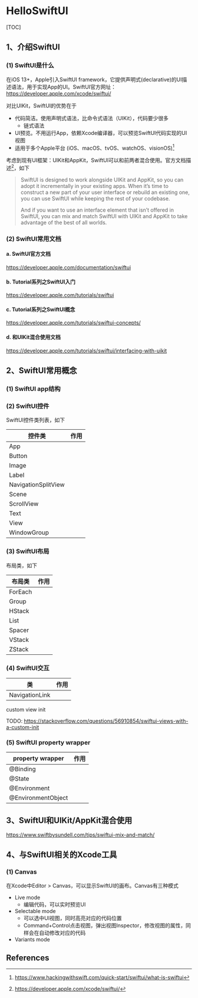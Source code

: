 # HelloSwiftUI

[TOC]

## 1、介绍SwiftUI

### (1) SwiftUI是什么

在iOS 13+，Apple引入SwiftUI framework，它提供声明式(declarative)的UI描述语法，用于实现App的UI。SwiftUI官方网址：https://developer.apple.com/xcode/swiftui/

对比UIKit，SwiftUI的优势在于

* 代码简洁。使用声明式语法，比命令式语法（UIKit），代码要少很多
  * 链式语法
* UI预览。不用运行App，依赖Xcode编译器，可以预览SwiftUI代码实现的UI视图
* 适用于多个Apple平台 (iOS、macOS、tvOS、watchOS、visionOS)[^1]

考虑到现有UI框架：UIKit和AppKit，SwiftUI可以和前两者混合使用。官方文档描述[^2]，如下

> SwiftUI is designed to work alongside UIKit and AppKit, so you can adopt it incrementally in your existing apps. When it’s time to construct a new part of your user interface or rebuild an existing one, you can use SwiftUI while keeping the rest of your codebase.
>
> And if you want to use an interface element that isn’t offered in SwiftUI, you can mix and match SwiftUI with UIKit and AppKit to take advantage of the best of all worlds.



### (2) SwiftUI常用文档

#### a. SwiftUI官方文档

https://developer.apple.com/documentation/swiftui



#### b. Tutorial系列之SwiftUI入门

https://developer.apple.com/tutorials/swiftui



#### c. Tutorial系列之SwiftUI概念

https://developer.apple.com/tutorials/swiftui-concepts/



#### d. 和UIKit混合使用文档

https://developer.apple.com/tutorials/swiftui/interfacing-with-uikit





## 2、SwiftUI常用概念

### (1) SwiftUI app结构



### (2) SwiftUI控件

SwiftUI控件类列表，如下

| 控件类              | 作用 |
| ------------------- | ---- |
| App                 |      |
| Button              |      |
| Image               |      |
| Label               |      |
| NavigationSplitView |      |
| Scene               |      |
| ScrollView          |      |
| Text                |      |
| View                |      |
| WindowGroup         |      |



### (3) SwiftUI布局

布局类，如下

| 布局类  | 作用 |
| ------- | ---- |
| ForEach |      |
| Group   |      |
| HStack  |      |
| List    |      |
| Spacer  |      |
| VStack  |      |
| ZStack  |      |







### (4) SwiftUI交互

| 类             | 作用 |
| -------------- | ---- |
| NavigationLink |      |



custom view init

TODO: https://stackoverflow.com/questions/56910854/swiftui-views-with-a-custom-init



### (5) SwiftUI property wrapper



| property wrapper   | 作用 |
| ------------------ | ---- |
| @Binding           |      |
| @State             |      |
| @Environment       |      |
| @EnvironmentObject |      |







## 3、SwiftUI和UIKit/AppKit混合使用

https://www.swiftbysundell.com/tips/swiftui-mix-and-match/



## 4、与SwiftUI相关的Xcode工具

### (1) Canvas

在Xcode中Editor > Canvas，可以显示SwiftUI的画布。Canvas有三种模式

* Live mode
  * 编辑代码，可以实时预览UI
* Selectable mode
  * 可以选中UI视图，同时高亮对应的代码位置
  * Command+Control点击视图，弹出视图Inspector，修改视图的属性，同样会在自动修改对应的代码
* Variants mode













## References

[^1]:https://www.hackingwithswift.com/quick-start/swiftui/what-is-swiftui
[^2]:https://developer.apple.com/xcode/swiftui/

